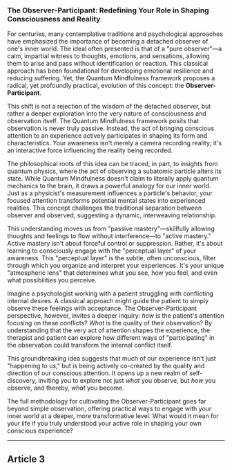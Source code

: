 ###  The Observer-Participant: Redefining Your Role in Shaping Consciousness and Reality
For centuries, many contemplative traditions and psychological approaches have emphasized the importance of becoming a detached observer of one's inner world. The ideal often presented is that of a "pure observer"—a calm, impartial witness to thoughts, emotions, and sensations, allowing them to arise and pass without identification or reaction. This classical approach has been foundational for developing emotional resilience and reducing suffering. Yet, the Quantum Mindfulness framework proposes a radical, yet profoundly practical, evolution of this concept: the **Observer-Participant**.

This shift is not a rejection of the wisdom of the detached observer, but rather a deeper exploration into the very nature of consciousness and observation itself. The Quantum Mindfulness framework posits that observation is never truly passive. Instead, the act of bringing conscious attention to an experience actively participates in shaping its form and characteristics. Your awareness isn't merely a camera recording reality; it's an interactive force influencing the reality being recorded.

The philosophical roots of this idea can be traced, in part, to insights from quantum physics, where the act of observing a subatomic particle alters its state. While Quantum Mindfulness doesn't claim to literally apply quantum mechanics to the brain, it draws a powerful analogy for our inner world. Just as a physicist's measurement influences a particle's behavior, your focused attention transforms potential mental states into experienced realities. This concept challenges the traditional separation between observer and observed, suggesting a dynamic, interweaving relationship.

This understanding moves us from "passive mastery"—skillfully allowing thoughts and feelings to flow without interference—to "active mastery." Active mastery isn't about forceful control or suppression. Rather, it's about learning to consciously engage with the "perceptual layer" of your awareness. This "perceptual layer" is the subtle, often unconscious, filter through which you organize and interpret your experiences. It's your unique "atmospheric lens" that determines what you see, how you feel, and even what possibilities you perceive.

Imagine a psychologist working with a patient struggling with conflicting internal desires. A classical approach might guide the patient to simply observe these feelings with acceptance. The Observer-Participant perspective, however, invites a deeper inquiry: *how* is the patient's attention focusing on these conflicts? *What* is the quality of their observation? By understanding that the very act of attention shapes the experience, the therapist and patient can explore how different ways of "participating" in the observation could transform the internal conflict itself.

This groundbreaking idea suggests that much of our experience isn't just "happening to us," but is being actively co-created by the quality and direction of our conscious attention. It opens up a new realm of self-discovery, inviting you to explore not just *what* you observe, but *how* you observe, and thereby, *what* you become.

The full methodology for cultivating the Observer-Participant goes far beyond simple observation, offering practical ways to engage with your inner world at a deeper, more transformative level. What would it mean for your life if you truly understood your active role in shaping your own conscious experience?

---

## Article 3